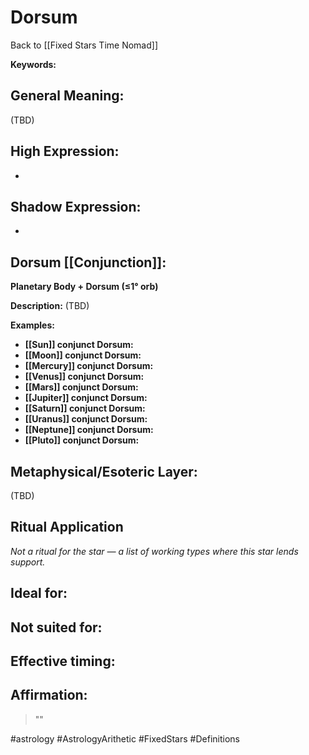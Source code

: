 # Dorsum

Back to [[Fixed Stars Time Nomad]]

**Keywords:** 

## General Meaning:
(TBD)

## High Expression:
- 

## Shadow Expression:
- 

## Dorsum [[Conjunction]]:

**Planetary Body + Dorsum (≤1° orb)**

**Description:**
(TBD)

**Examples:**
- **[[Sun]] conjunct Dorsum:** 
- **[[Moon]] conjunct Dorsum:** 
- **[[Mercury]] conjunct Dorsum:** 
- **[[Venus]] conjunct Dorsum:** 
- **[[Mars]] conjunct Dorsum:** 
- **[[Jupiter]] conjunct Dorsum:** 
- **[[Saturn]] conjunct Dorsum:** 
- **[[Uranus]] conjunct Dorsum:** 
- **[[Neptune]] conjunct Dorsum:** 
- **[[Pluto]] conjunct Dorsum:** 

## Metaphysical/Esoteric Layer:
(TBD)

## Ritual Application
*Not a ritual for the star — a list of working types where this star lends support.*

**Ideal for:**
- 
**Not suited for:**
- 
**Effective timing:**
- 

## Affirmation:

> ""

#astrology #AstrologyArithetic #FixedStars #Definitions

